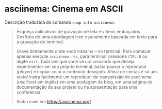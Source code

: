 # asciinema: Cinema em ASCII

<script id="asciicast-335480" src="https://asciinema.org/a/335480.js" async></script>

Descrição traduzida do comando `snap info asciinema`:

> Esqueça aplicativos de gravação de tela e vídeos embaçados. Desfrute de uma abordagem leve e puramente baseada em texto para a gravação do terminal.
> 
>  Grave diretamente onde você trabalha – no terminal. Para começar apenas execute `asciinema rec`, para terminar pressone `CTRL-D` ou digite `exit`. Toda vez que você vê um comando que deseja experimentar em seu próprio terminal, basta pausar o reprodutor (_player_) e copiar-colar o conteúdo desejado. Afinal de contas é só um texto! Insira facilmente um reprodutor de transmissão do asciinema (_asciicast_ em inglês) em uma postagem de blog, em uma página de documentação de seu projeto ou na apresentação para uma conferência.
>
> Saiba mais em <https://asciinema.org/>



